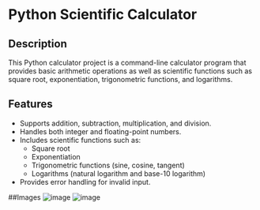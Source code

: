 # Python Scientific Calculator

## Description
This Python calculator project is a command-line calculator program that provides basic arithmetic operations as well as scientific functions such as square root, exponentiation, trigonometric functions, and logarithms.

## Features
- Supports addition, subtraction, multiplication, and division.
- Handles both integer and floating-point numbers.
- Includes scientific functions such as:
  - Square root
  - Exponentiation
  - Trigonometric functions (sine, cosine, tangent)
  - Logarithms (natural logarithm and base-10 logarithm)
- Provides error handling for invalid input.

##Images
![image](https://github.com/pradhananish/calculator/assets/101039304/b3e905e6-c687-45bb-afd5-828d36882ce4)
![image](https://github.com/pradhananish/calculator/assets/101039304/fe6a5346-3cb0-4dd5-807c-71ae31018d08)

